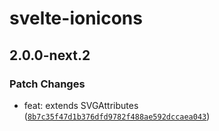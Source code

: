 # svelte-ionicons

## 2.0.0-next.2

### Patch Changes

- feat: extends SVGAttributes<SVGElement> ([`8b7c35f47d1b376dfd9782f488ae592dccaea043`](https://github.com/shinokada/svelte-ionicons/commit/8b7c35f47d1b376dfd9782f488ae592dccaea043))
